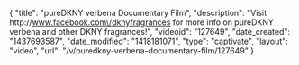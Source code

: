 {
    "title": "pureDKNY verbena Documentary Film",
    "description": "Visit http:\/\/www.facebook.com\/dknyfragrances for more info on pureDKNY verbena and other DKNY fragrances!",
    "videoid": "127649",
    "date_created": "1437693587",
    "date_modified": "1418181071",
    "type": "captivate",
    "layout": "video",
    "url": "\/v\/puredkny-verbena-documentary-film\/127649"
}
